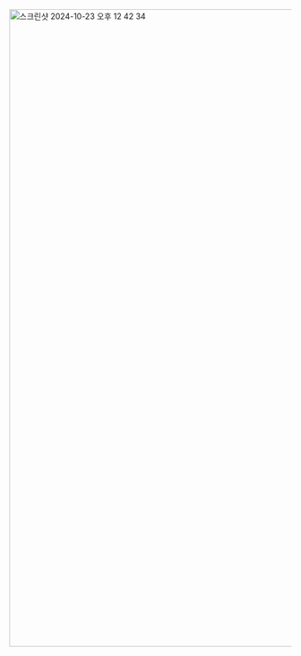 <img width="1138" alt="스크린샷 2024-10-23 오후 12 42 34" src="https://github.com/user-attachments/assets/d9fe14f1-af06-4edc-9551-79498797b590">
